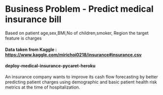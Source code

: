 # Business Problem - Predict medical insurance bill
Based on patient age,sex,BMI,No of children,smoker, Region the target feature is charges
####  Data taken from Kaggle : https://www.kaggle.com/mirichoi0218/insurance#insurance.csv

#### deploy-medical-insurance-pycaret-heroku
An insurance company wants to improve its cash flow forecasting by better predicting patient charges using demographic and basic patient health risk metrics at the time of hospitalization.



